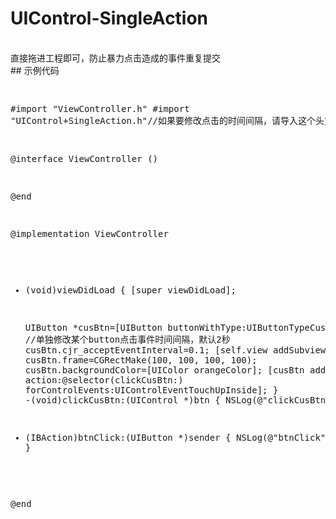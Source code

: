 # UIControl-SingleAction
<br/>
直接拖进工程即可，防止暴力点击造成的事件重复提交
<br>
## 示例代码
<br/>
<pre>

#import "ViewController.h"
#import "UIControl+SingleAction.h"//如果要修改点击的时间间隔，请导入这个头文件，不单独修改可以不导入

@interface ViewController ()

@end

@implementation ViewController

- (void)viewDidLoad {
    [super viewDidLoad];
    
    UIButton *cusBtn=[UIButton buttonWithType:UIButtonTypeCustom];
    //单独修改某个button点击事件时间间隔，默认2秒
    cusBtn.cjr_acceptEventInterval=0.1;
    [self.view addSubview:cusBtn];
    cusBtn.frame=CGRectMake(100, 100, 100, 100);
    cusBtn.backgroundColor=[UIColor orangeColor];
    [cusBtn addTarget:self action:@selector(clickCusBtn:) forControlEvents:UIControlEventTouchUpInside];
}
-(void)clickCusBtn:(UIControl *)btn
{
    NSLog(@"clickCusBtn");
}

- (IBAction)btnClick:(UIButton *)sender {
    NSLog(@"btnClick");
}

@end
</pre>